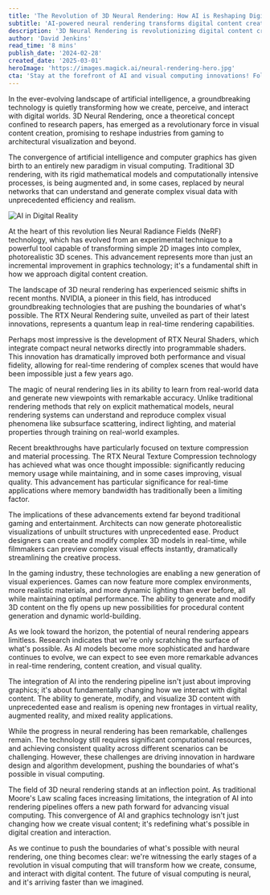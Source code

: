 ```yaml
---
title: 'The Revolution of 3D Neural Rendering: How AI is Reshaping Digital Reality'
subtitle: 'AI-powered neural rendering transforms digital content creation'
description: '3D Neural Rendering is revolutionizing digital content creation, combining AI with computer graphics to enable unprecedented realism and efficiency. From gaming to architecture, this technology is transforming how we create and interact with digital worlds, promising a future where AI-powered graphics become the new standard in visual computing.'
author: 'David Jenkins'
read_time: '8 mins'
publish_date: '2024-02-28'
created_date: '2025-03-01'
heroImage: 'https://images.magick.ai/neural-rendering-hero.jpg'
cta: 'Stay at the forefront of AI and visual computing innovations! Follow us on LinkedIn for the latest updates on neural rendering technology and its transformative impact across industries.'
---
```


In the ever-evolving landscape of artificial intelligence, a groundbreaking technology is quietly transforming how we create, perceive, and interact with digital worlds. 3D Neural Rendering, once a theoretical concept confined to research papers, has emerged as a revolutionary force in visual content creation, promising to reshape industries from gaming to architectural visualization and beyond.

The convergence of artificial intelligence and computer graphics has given birth to an entirely new paradigm in visual computing. Traditional 3D rendering, with its rigid mathematical models and computationally intensive processes, is being augmented and, in some cases, replaced by neural networks that can understand and generate complex visual data with unprecedented efficiency and realism.

![AI in Digital Reality](https://i.magick.ai/DIGITAL/3D_RENDERING_19284011.webp)

At the heart of this revolution lies Neural Radiance Fields (NeRF) technology, which has evolved from an experimental technique to a powerful tool capable of transforming simple 2D images into complex, photorealistic 3D scenes. This advancement represents more than just an incremental improvement in graphics technology; it's a fundamental shift in how we approach digital content creation.

The landscape of 3D neural rendering has experienced seismic shifts in recent months. NVIDIA, a pioneer in this field, has introduced groundbreaking technologies that are pushing the boundaries of what's possible. The RTX Neural Rendering suite, unveiled as part of their latest innovations, represents a quantum leap in real-time rendering capabilities.

Perhaps most impressive is the development of RTX Neural Shaders, which integrate compact neural networks directly into programmable shaders. This innovation has dramatically improved both performance and visual fidelity, allowing for real-time rendering of complex scenes that would have been impossible just a few years ago.

The magic of neural rendering lies in its ability to learn from real-world data and generate new viewpoints with remarkable accuracy. Unlike traditional rendering methods that rely on explicit mathematical models, neural rendering systems can understand and reproduce complex visual phenomena like subsurface scattering, indirect lighting, and material properties through training on real-world examples.

Recent breakthroughs have particularly focused on texture compression and material processing. The RTX Neural Texture Compression technology has achieved what was once thought impossible: significantly reducing memory usage while maintaining, and in some cases improving, visual quality. This advancement has particular significance for real-time applications where memory bandwidth has traditionally been a limiting factor.

The implications of these advancements extend far beyond traditional gaming and entertainment. Architects can now generate photorealistic visualizations of unbuilt structures with unprecedented ease. Product designers can create and modify complex 3D models in real-time, while filmmakers can preview complex visual effects instantly, dramatically streamlining the creative process.

In the gaming industry, these technologies are enabling a new generation of visual experiences. Games can now feature more complex environments, more realistic materials, and more dynamic lighting than ever before, all while maintaining optimal performance. The ability to generate and modify 3D content on the fly opens up new possibilities for procedural content generation and dynamic world-building.

As we look toward the horizon, the potential of neural rendering appears limitless. Research indicates that we're only scratching the surface of what's possible. As AI models become more sophisticated and hardware continues to evolve, we can expect to see even more remarkable advances in real-time rendering, content creation, and visual quality.

The integration of AI into the rendering pipeline isn't just about improving graphics; it's about fundamentally changing how we interact with digital content. The ability to generate, modify, and visualize 3D content with unprecedented ease and realism is opening new frontages in virtual reality, augmented reality, and mixed reality applications.

While the progress in neural rendering has been remarkable, challenges remain. The technology still requires significant computational resources, and achieving consistent quality across different scenarios can be challenging. However, these challenges are driving innovation in hardware design and algorithm development, pushing the boundaries of what's possible in visual computing.

The field of 3D neural rendering stands at an inflection point. As traditional Moore's Law scaling faces increasing limitations, the integration of AI into rendering pipelines offers a new path forward for advancing visual computing. This convergence of AI and graphics technology isn't just changing how we create visual content; it's redefining what's possible in digital creation and interaction.

As we continue to push the boundaries of what's possible with neural rendering, one thing becomes clear: we're witnessing the early stages of a revolution in visual computing that will transform how we create, consume, and interact with digital content. The future of visual computing is neural, and it's arriving faster than we imagined.